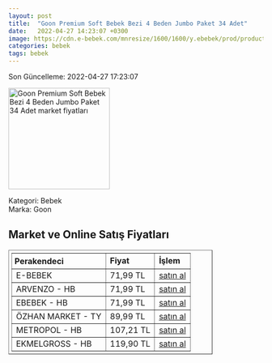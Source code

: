 ```yaml
---
layout: post
title:  "Goon Premium Soft Bebek Bezi 4 Beden Jumbo Paket 34 Adet"
date:   2022-04-27 14:23:07 +0300
image: https://cdn.e-bebek.com/mnresize/1600/1600/y.ebebek/prod/productImage/4902011855937_3.jpg
categories: bebek
tags: bebek
---
```


Son Güncelleme: 2022-04-27 17:23:07

<img src="https://cdn.e-bebek.com/mnresize/1600/1600/y.ebebek/prod/productImage/4902011855937_3.jpg" width="200" alt="Goon Premium Soft Bebek Bezi 4 Beden Jumbo Paket 34 Adet market fiyatları" />

Kategori: Bebek
<br />
Marka: Goon

<h2>Market ve Online Satış Fiyatları</h2>

<table border="1" style="padding: 5px;width:80%;">
  <tr>
    <td style="padding: 5px;"><strong>Perakendeci</strong></td>
    <td><strong>Fiyat</strong></td>
    <td><strong>İşlem</strong></td>
  </tr>
  <tr>
              <td title="E-Bebek">E-BEBEK</td>
              <td>71,99 TL</td>
              <td><a title="E-Bebek" target="_blank" href="https://www.e-bebek.com/goon-bebek-bezi-premium-soft-4-beden-jumbo-paket-34-adet-9-14-kg-p-gon-5937/">satın al</a></td>
            </tr><tr>
              <td title="Hepsiburada/ARVENZO Mağazası">ARVENZO - HB</td>
              <td>71,99 TL</td>
              <td><a title="Hepsiburada/ARVENZO Mağazası" target="_blank" href="https://www.hepsiburada.com/goon-premium-soft-bebek-bezi-4-beden-jumbo-paket-34-adet-p-HBV00000AW484?magaza=arvenzo">satın al</a></td>
            </tr><tr>
              <td title="Hepsiburada/ebebek Mağazası">EBEBEK - HB</td>
              <td>71,99 TL</td>
              <td><a title="Hepsiburada/ebebek Mağazası" target="_blank" href="https://www.hepsiburada.com/goon-premium-soft-bebek-bezi-4-beden-jumbo-paket-34-adet-p-HBV00000AW484?magaza=ebebek">satın al</a></td>
            </tr><tr>
              <td title="Trendyol/Özhan Market Mağazası">ÖZHAN MARKET - TY</td>
              <td>89,99 TL</td>
              <td><a title="Trendyol/Özhan Market Mağazası" target="_blank" href="https://www.trendyol.com/goo-n/goon-premium-soft-bebek-bezi-4-beden-34-adet-p-227197478">satın al</a></td>
            </tr><tr>
              <td title="Hepsiburada/Metropol Mağazası">METROPOL - HB</td>
              <td>107,21 TL</td>
              <td><a title="Hepsiburada/Metropol Mağazası" target="_blank" href="https://www.hepsiburada.com/goon-premium-soft-bebek-bezi-4-beden-jumbo-paket-34-adet-p-HBV00000AW484?magaza=Metropol">satın al</a></td>
            </tr><tr>
              <td title="Hepsiburada/Ekmelgross Mağazası">EKMELGROSS - HB</td>
              <td>119,90 TL</td>
              <td><a title="Hepsiburada/Ekmelgross Mağazası" target="_blank" href="https://www.hepsiburada.com/goon-premium-soft-bebek-bezi-4-beden-jumbo-paket-34-adet-p-HBV00000AW484?magaza=Ekmelgross">satın al</a></td>
            </tr>
</table>
